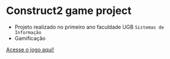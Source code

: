 # Construct2 game project

* Projeto realizado no primeiro ano faculdade UGB  `Sistemas de Informação`
* Gamificação

[Acesse o jogo aqui!](https://hackermath.netlify.app)
